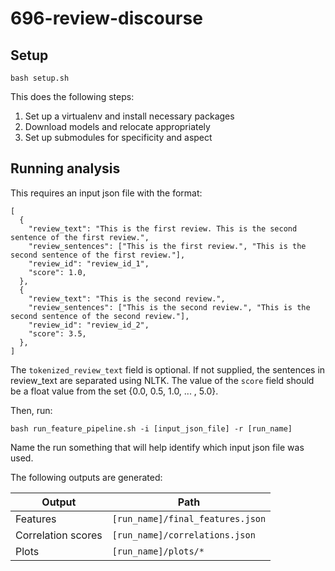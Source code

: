# 696-review-discourse

## Setup

```
bash setup.sh
```

This does the following steps:
1. Set up a virtualenv and install necessary packages
2. Download models and relocate appropriately
3. Set up submodules for specificity and aspect

## Running analysis

This requires an input json file with the format:

```
[
  {
    "review_text": "This is the first review. This is the second sentence of the first review.",
    "review_sentences": ["This is the first review.", "This is the second sentence of the first review."],
    "review_id": "review_id_1",
    "score": 1.0,
  },
  {
    "review_text": "This is the second review.",
    "review_sentences": ["This is the second review.", "This is the second sentence of the second review."],
    "review_id": "review_id_2",
    "score": 3.5,
  },
]
```

The `tokenized_review_text` field is optional. If not supplied, the sentences in review_text are separated using NLTK.
The value of the `score` field should be a float value from the set {0.0, 0.5, 1.0, ... , 5.0}.

Then, run:

```
bash run_feature_pipeline.sh -i [input_json_file] -r [run_name]
```

Name the run something that will help identify which input json file was used.

The following outputs are generated:

| Output             | Path |
|--------------------|------|
| Features           | `[run_name]/final_features.json`    |
| Correlation scores | `[run_name]/correlations.json`    |
| Plots              | `[run_name]/plots/*`    |
